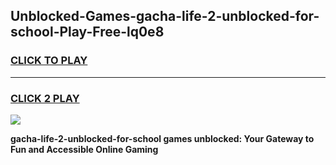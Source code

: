 
## Unblocked-Games-gacha-life-2-unblocked-for-school-Play-Free-lq0e8
<h3>
<a href="https://premium76.site?title=gacha-life-2-unblocked-for-school&ref=23A">CLICK TO PLAY</a></h3>
<hr>

<h3>
<a href="https://premium76.site?title=gacha-life-2-unblocked-for-school&ref=23A">CLICK 2 PLAY</a>
  
</h3>

<a href="https://premium76.site?title=gacha-life-2-unblocked-for-school&ref=23A"><img src="https://clearcache.store/games.png"></a>


**gacha-life-2-unblocked-for-school games unblocked: Your Gateway to Fun and Accessible Online Gaming**
